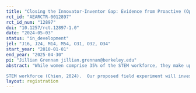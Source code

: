 ```yaml
---
title: "Closing the Innovator-Inventor Gap: Evidence from Proactive (Opt-Out) Outreach"
rct_id: "AEARCTR-0012897"
rct_id_num: "12897"
doi: "10.1257/rct.12897-1.0"
date: "2024-05-03"
status: "in_development"
jel: "J16, J24, M14, M54, O31, O32, O34"
start_year: "2010-01-01"
end_year: "2025-04-30"
pi: "Jillian Grennan jillian.grennan@berkeley.edu"
abstract: "While women comprise 35% of the STEM workforce, they make up only 13% of inventors; Black professionals represent 9% of STEM workers but only 1.2% of inventors (NCSES, 2023; Akcigit and Goldschlag, 2022). These discrepancies highlight a substantial “innovator-inventor gap,” or the reduced rate at which innovators from underrepresented groups (URGs) become inventors on patents despite their presence in the
STEM workforce (Chien, 2024).  Our proposed field experiment will investigate the influence that proactive outreach has on STEM professionals' engagement with the invention process at a collaborating high-tech firm.  By randomly assigning those who have never submitted an inventive idea for patenting to treatment and control groups, we plan to examine how different framing (opt-in/opt-out) and highlighted factors (extrinsic rewards/intrinsic motives) influence engagement with the inventive process, which we will measure through participation rates in early stages of the process (e.g., attending a brainstorming event) and submitted inventive ideas.  Then, we will evaluate whether opt-out framing reduces the innovator-inventor gap as well as STEM professionals' self-identity as inventors and their perceptions of the firm's innovation culture. Overall, this study will provide experimental evidence on the effectiveness of such interventions in closing gaps within firms and will augment quasi-experimental evidence from natural experiments at four other collaborating firms, which provide evidence consistent with opt-out framing attenuating the innovator-inventor gap."
layout: registration
---
```


